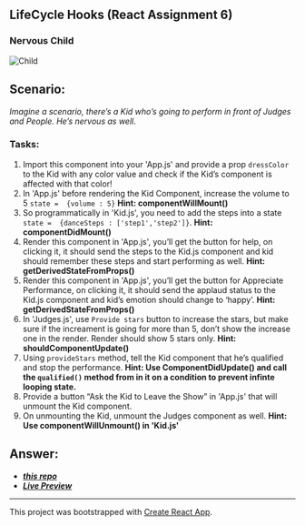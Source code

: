 ## LifeCycle Hooks (React Assignment 6)
### Nervous Child

![Child](https://m.media-amazon.com/images/M/MV5BMTgxMzc2OTQwOV5BMl5BanBnXkFtZTgwODQ2OTgwNjE@._V1_.jpg)

## **Scenario:**

*Imagine a scenario, there’s a Kid who’s going to perform in front of Judges and People. He’s
nervous as well.*

### Tasks:

1. Import this component into your 'App.js' and provide a prop `dressColor` to the Kid with any color value and check if the Kid’s component is affected with that color!
2. In 'App.js' before rendering the Kid Component, increase the volume to 5 
`state =  {volume : 5}` **Hint: componentWillMount()**
3. So programmatically in 'Kid.js', you need to add the steps into a state
`state =  {danceSteps : ['step1','step2']}`. **Hint: componentDidMount()**
4. Render this component in 'App.js', you’ll get the button for help, on clicking it, it should send the steps to the Kid.js component and kid should remember these steps and start performing as well. **Hint: getDerivedStateFromProps()**
5. Render this component in 'App.js', you’ll get the button for Appreciate Performance, on clicking it, it should send the applaud status to the Kid.js component and kid’s emotion should change to ‘happy’. **Hint: getDerivedStateFromProps()**
6. In 'Judges.js', use `Provide stars` button to increase the stars, but make sure if the increament is going for more than 5, don’t show the increase one in the render. Render should show 5 stars only. **Hint: shouldComponentUpdate()**
7. Using `provideStars` method, tell the Kid component that he’s qualified and stop the performance.
**Hint: Use ComponentDidUpdate() and call the `qualified()` method from in it on a condition to prevent infinte looping state.**
8. Provide a button “Ask the Kid to Leave the Show” in 'App.js' that will unmount the Kid component.
9. On unmounting the Kid, unmount the Judges component as well.
**Hint: Use componentWillUnmount() in 'Kid.js'**

## Answer: 

* ***[this repo](https://github.com/GMT95/lifecycle_hooks)***
* ***[Live Preview](https://gmt95.github.io/lifecycle_hooks/)***


***

This project was bootstrapped with [Create React App](https://github.com/facebookincubator/create-react-app).
